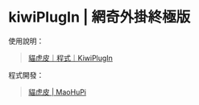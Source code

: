 # kiwiPlugIn | 網奇外掛終極版

使用說明：

> [貓虎皮｜程式｜KiwiPlugIn](https://maohupi.riarock.com/index.php?w=code/KiwiPlugIn "前往「貓虎皮」的 個人網站")


程式開發：

> [貓虎皮 | MaoHuPi](https://github.com/MaoHuPi "前往「貓虎皮」的 github 主頁")
